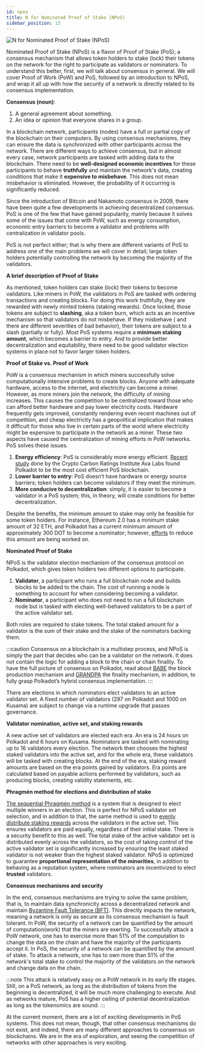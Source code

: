 ```yaml
---
id: npos
title: N for Nominated Proof of Stake (NPoS)
sidebar_position: 13
---
```


![N for Nominated Proof of Stake (NPoS)](assets/N.png)

Nominated Proof of Stake (NPoS) is a flavor of Proof of Stake (PoS); a consensus mechanism that allows token holders to stake (lock) their tokens on the network for the right to participate as validators or nominators. To understand this better, first, we will talk about consensus in general. We will cover Proof of Work (PoW) and PoS, followed by an introduction to NPoS, and wrap it all up with how the security of a network is directly related to its consensus implementation.

**Consensus (noun)**: 

1. A general agreement about something. 
2. An idea or opinion that everyone shares in a group.

In a blockchain network, participants (nodes) have a full or partial copy of the blockchain on their computers. By using consensus mechanisms, they can ensure the data is synchronized with other participants across the network. There are different ways to achieve consensus, but in almost every case, network participants are tasked with adding data to the blockchain. There need to be **well-designed economic incentives** for these participants to behave **truthfully** and maintain the network's data, creating conditions that make it **expensive to misbehave**. This does not mean misbehavior is eliminated. However, the probability of it  occurring is significantly reduced.

Since the introduction of Bitcoin and Nakamoto consensus in 2009, there have been quite a few developments in achieving decentralized consensus. PoS is one of the few that have gained popularity, mainly because it solves some of the issues that come with PoW, such as energy consumption, economic entry barriers to become a validator and problems with centralization in validator pools.

PoS is not perfect either; that is why there are different variants of PoS to address one of the main problems we will cover in detail; large token holders potentially controlling the network by becoming the majority of the validators.

**A brief description of Proof of Stake**

As mentioned, token holders can stake (lock) their tokens to become validators. Like miners in PoW, the validators in PoS are tasked with ordering transactions and creating blocks. For doing this work truthfully, they are rewarded with newly minted tokens (staking rewards). Once locked, those tokens are subject to **slashing**, aka a token burn, which acts as an incentive mechanism so that validators do not misbehave. If they misbehave ( and there are different severities of bad behavior), their tokens are subject to a slash (partially or fully). Most PoS systems require a **minimum staking amount**, which becomes a barrier to entry. And to provide better decentralization and equitability, there need to be good validator election systems in place not to favor larger token holders.

**Proof of Stake vs. Proof of Work**

PoW is a consensus mechanism in which miners successfully solve computationally intensive problems to create blocks. Anyone with adequate hardware, access to the internet, and electricity can become a miner. However, as more miners join the network, the difficulty of mining increases. This causes the competition to be centralized toward those who can afford better hardware and pay lower electricity costs. Hardware frequently gets improved, constantly rendering even recent machines out of competition, and cheap electricity has a geopolitical implication that makes it difficult for those who live in certain parts of the world where electricity might be expensive to participate in the network as a miner. These two aspects have caused the centralization of mining efforts in PoW networks. PoS solves these issues.



1. **Energy efficiency**: PoS is considerably more energy efficient. [Recent study](https://www.bloomberg.com/news/articles/2022-02-02/polkadot-has-smallest-carbon-footprint-crypto-researcher-says) done by the Crypto Carbon Ratings Institute Ava Labs found Polkadot to be the most cost efficient PoS blockchain. 
2. **Lower barrier to entry**: PoS doesn’t have hardware or energy source barriers; token holders can become validators if they meet the minimum.
3. **More conducive to decentralization**: simply, it is easier to become a validator in a PoS system; this, in theory, will create conditions for better decentralization.

Despite the benefits, the minimum amount to stake may only be feasible for some token holders. For instance, Ethereum 2.0 has a minimum stake amount of 32 ETH, and Polkadot has a current minimum amount of approximately 300 DOT to become a nominator; however, [efforts](https://gist.github.com/kianenigma/aa835946455b9a3f167821b9d05ba376) to reduce this amount are being worked on.

**Nominated Proof of Stake**

NPoS is the validator election mechanism of the consensus protocol on Polkadot, which gives token holders two different options to participate.

1. **Validator**, a participant who runs a full blockchain node and builds blocks to be added to the chain. The cost of running a node is something to account for when considering becoming a validator.
2. **Nominator**, a participant who does not need to run a full blockchain node but is tasked with electing well-behaved validators to be a part of the active validator set.

Both roles are required to stake tokens. The total staked amount for a validator is the sum of their stake and the stake of the nominators backing them.


:::caution
Consensus on a blockchain is a multistep process, and NPoS is simply the part that decides who can be a validator on the network. It does not contain the logic for adding a block to the chain or chain finality. To have the full picture of consensus on Polkadot, read about [BABE](https://research.web3.foundation/Polkadot/protocols/block-production/Babe) the block production mechanism and [GRANDPA](https://research.web3.foundation/Polkadot/protocols/finality) the finality mechanism, in addition, to fully grasp Polkadot’s hybrid consensus implementation.
:::

There are elections in which nominators elect validators to an active validator set. A fixed number of validators (297 on Polkadot and 1000 on Kusama) are subject to change  via a runtime upgrade that passes governance.

**Validator nomination, active set, and staking rewards**

A new active set of validators are elected each era. An era is 24 hours on Polkadot and 6 hours on Kusama. Nominators are tasked with nominating up to 16 validators every election. The network then chooses the highest staked validators into the active set, and for the whole era, these validators will be tasked with creating blocks. At the end of the era, staking reward amounts are based on the era points gained by validators. Era points are calculated based on payable actions performed by validators, such as producing blocks, creating validity statements, etc.

**Phragmén method for elections and distribution of stake**

[The sequential Phragmén method](https://wiki.polkadot.network/docs/learn-phragmen) is a system that is designed to elect multiple winners in an election. This is perfect for NPoS validator set selection, and in addition to that, the same method is used to [evenly distribute staking rewards](https://wiki.polkadot.network/docs/learn-phragmen#rationale-for-maintaining-an-even-distribution-of-stake) across the validators in the active set. This ensures validators are paid equally, regardless of their initial stake. There is a security benefit to this as well. The total stake of the active validator set is distributed evenly across the validators, so the cost of taking control of the active validator set is significantly increased by ensuring the least staked validator is not weaker than the highest staked validator. NPoS is optimized to guarantee **proportional representation of the minorities**, in addition to behaving as a reputation system, where nominators are incentivized to elect **trusted** validators.

**Consensus mechanisms and security**

In the end, consensus mechanisms are trying to solve the same problem, that is, to maintain data synchronicity across a decentralized network and maintain [Byzantine Fault Tolerance (BFT)](https://decrypt.co/resources/byzantine-fault-tolerance-what-is-it-explained). This directly impacts the network, meaning a network is only as secure as its consensus mechanism is fault tolerant. In PoW, the security of a network can be quantified by the amount of computation(work) that the miners are exerting. To successfully attack a PoW network, one has to exercise more than 51% of the computation to change the data on the chain and have the majority of the participants accept it. In PoS, the security of a network can be quantified by the amount of stake. To attack a network, one has to own more than 51% of the network's total stake to control the majority of the validators on the network and change data on the chain.


:::note
This attack is relatively easy on a PoW network in its early life stages. Still, on a PoS network, as long as the distribution of tokens from the beginning is decentralized, it will be much more challenging to execute. And as networks mature, PoS has a higher ceiling of potential decentralization as long as the tokenomics are sound.
:::

At the current moment, there are a lot of exciting developments in PoS systems. This does not mean, though, that other consensus mechanisms do not exist, and indeed, there are many different approaches to consensus on blockchains. We are in the era of exploration, and seeing the competition of networks with other approaches is very exciting.